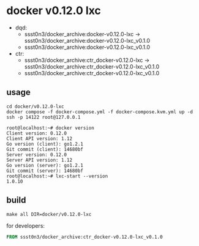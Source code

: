 # docker v0.12.0 lxc

* dqd:
    * ssst0n3/docker_archive:docker-v0.12.0-lxc -> ssst0n3/docker_archive:docker-v0.12.0-lxc_v0.1.0
    * ssst0n3/docker_archive:docker-v0.12.0-lxc_v0.1.0
* ctr:
    * ssst0n3/docker_archive:ctr_docker-v0.12.0-lxc -> ssst0n3/docker_archive:ctr_docker-v0.12.0-lxc_v0.1.0
    * ssst0n3/docker_archive:ctr_docker-v0.12.0-lxc_v0.1.0

## usage

```shell
cd docker/v0.12.0-lxc
docker compose -f docker-compose.yml -f docker-compose.kvm.yml up -d
ssh -p 14122 root@127.0.0.1
```

```shell
root@localhost:~# docker version
Client version: 0.12.0
Client API version: 1.12
Go version (client): go1.2.1
Git commit (client): 14680bf
Server version: 0.12.0
Server API version: 1.12
Go version (server): go1.2.1
Git commit (server): 14680bf
root@localhost:~# lxc-start --version
1.0.10
```

## build

```shell
make all DIR=docker/v0.12.0-lxc
```

for developers:

```dockerfile
FROM ssst0n3/docker_archive:ctr_docker-v0.12.0-lxc_v0.1.0
```